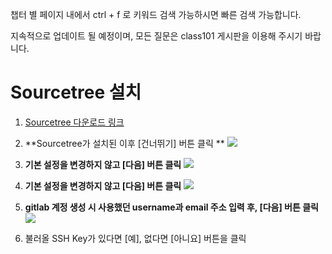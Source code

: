 챕터 별 페이지 내에서 ctrl + f 로 키워드 검색 가능하시면 빠른 검색 가능합니다. 

지속적으로 업데이트 될 예정이며, 모든 질문은 class101 게시판을 이용해 주시기 바랍니다. 



# Sourcetree 설치
1. [Sourcetree 다운로드 링크](https://www.sourcetreeapp.com/)

1. **Sourcetree가 설치된 이후 [건너뛰기] 버튼 클릭 ** 
    ![](https://wikidocs.net/images/page/104107/sourcetree_registration.png)  

1. **기본 설정을 변경하지 않고 [다음] 버튼 클릭**
    ![](https://wikidocs.net/images/page/104107/sourcetree_registration_2.png)  

1. **기본 설정을 변경하지 않고 [다음] 버튼 클릭**
    ![](https://wikidocs.net/images/page/104107/sourcetree_registration_3.png)  

1. **gitlab 계정 생성 시 사용했던 username과 email 주소 입력 후, [다음] 버튼 클릭**
    ![](https://wikidocs.net/images/page/104107/sourcetree_registration_4.png)  
  

1. 불러올 SSH Key가 있다면 [예], 없다면 [아니요] 버튼을 클릭
